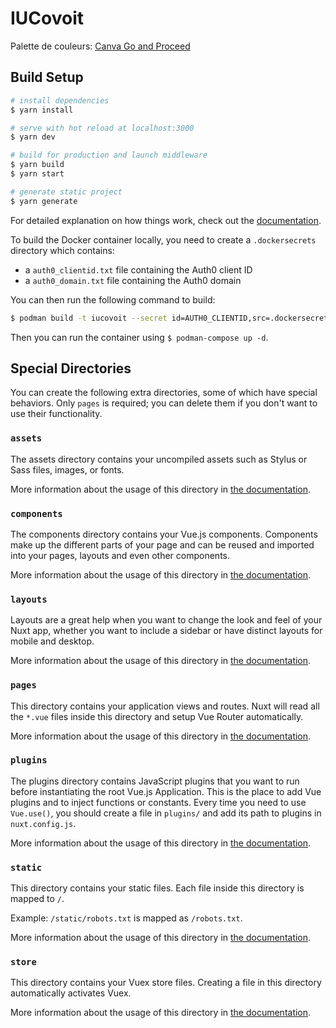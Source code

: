 # IUCovoit

Palette de couleurs: [Canva Go and Proceed](https://www.canva.com/colors/color-palettes/go-and-proceed/)

## Build Setup

```bash
# install dependencies
$ yarn install

# serve with hot reload at localhost:3000
$ yarn dev

# build for production and launch middleware
$ yarn build
$ yarn start

# generate static project
$ yarn generate
```

For detailed explanation on how things work, check out the [documentation](https://nuxtjs.org).

To build the Docker container locally, 
you need to create a `.dockersecrets` directory which contains:
- a `auth0_clientid.txt` file containing the Auth0 client ID
- a `auth0_domain.txt` file containing the Auth0 domain

You can then run the following command to build:
```bash
$ podman build -t iucovoit --secret id=AUTH0_CLIENTID,src=.dockersecrets/auth0_clientid.txt --secret id=AUTH0_DOMAIN,src=.dockersecrets/auth0_domain.txt .
```

Then you can run the container using `$ podman-compose up -d`.

## Special Directories

You can create the following extra directories, some of which have special behaviors. Only `pages` is required; you can delete them if you don't want to use their functionality.

### `assets`

The assets directory contains your uncompiled assets such as Stylus or Sass files, images, or fonts.

More information about the usage of this directory in [the documentation](https://nuxtjs.org/docs/2.x/directory-structure/assets).

### `components`

The components directory contains your Vue.js components. Components make up the different parts of your page and can be reused and imported into your pages, layouts and even other components.

More information about the usage of this directory in [the documentation](https://nuxtjs.org/docs/2.x/directory-structure/components).

### `layouts`

Layouts are a great help when you want to change the look and feel of your Nuxt app, whether you want to include a sidebar or have distinct layouts for mobile and desktop.

More information about the usage of this directory in [the documentation](https://nuxtjs.org/docs/2.x/directory-structure/layouts).


### `pages`

This directory contains your application views and routes. Nuxt will read all the `*.vue` files inside this directory and setup Vue Router automatically.

More information about the usage of this directory in [the documentation](https://nuxtjs.org/docs/2.x/get-started/routing).

### `plugins`

The plugins directory contains JavaScript plugins that you want to run before instantiating the root Vue.js Application. This is the place to add Vue plugins and to inject functions or constants. Every time you need to use `Vue.use()`, you should create a file in `plugins/` and add its path to plugins in `nuxt.config.js`.

More information about the usage of this directory in [the documentation](https://nuxtjs.org/docs/2.x/directory-structure/plugins).

### `static`

This directory contains your static files. Each file inside this directory is mapped to `/`.

Example: `/static/robots.txt` is mapped as `/robots.txt`.

More information about the usage of this directory in [the documentation](https://nuxtjs.org/docs/2.x/directory-structure/static).

### `store`

This directory contains your Vuex store files. Creating a file in this directory automatically activates Vuex.

More information about the usage of this directory in [the documentation](https://nuxtjs.org/docs/2.x/directory-structure/store).
